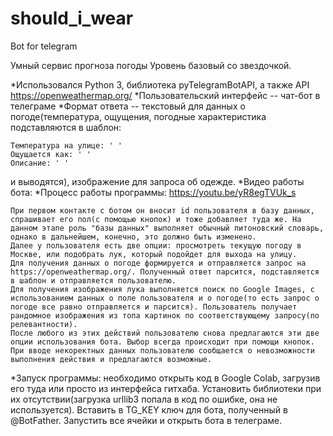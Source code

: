 # should_i_wear
Bot for telegram

Умный сервис прогноза погоды
Уровень базовый со звездочкой.

*Использовался Python 3, библиотека pyTelegramBotAPI, а также API https://openweathermap.org/
*Пользовательский интерфейс -- чат-бот в телеграме
*Формат ответа -- текстовый для данных о погоде(температура, ощущения, погодные характеристика подставляются в шаблон:
```
Температура на улице: ' '
Ощущается как: ' '
Описание: ' '
```
и выводятся), изображение для запроса об одежде.
*Видео работы бота:
*Процесс работы программы: https://youtu.be/yR8egTVUk_s
```
При первом контакте с ботом он вносит id пользователя в базу данных, спрашивает его пол(с помощью кнопок) и тоже добавляет туда же. На данном этапе роль "базы данных" выполняет обычный питоновский словарь, однако в дальнейшем, конечно, это должно быть изменено.
Далее у пользователя есть две опции: просмотреть текущую погоду в Москве, или подобрать лук, который подойдет для выхода на улицу.
Для получения данных о погоде формируется и отправляется запрос на https://openweathermap.org/. Полученный ответ парсится, подставляется в шаблон и отправляется пользователю.
Для получения изображения лука выполняется поиск по Google Images, с использованием данных о поле пользователя и о погоде(то есть запрос о погоде все равно отправляется и парсится). Пользователь получает рандомное изображения из топа картинок по соответствующему запросу(по релевантности).
После любого из этих действий пользователю снова предлагаются эти две опции использования бота. Выбор всегда происходит при помощи кнопок.
При вводе некоректных данных пользователю сообщается о невозможности выполнения действия и предлагаются возможные.
```
*Запуск программы: необходимо открыть код в Google Colab, загрузив его туда или просто из интерфейса гитхаба. Установить библиотеки при их отсутствии(загрузка urllib3 попала в код по ошибке, она не используется). Вставить в TG_KEY ключ для бота, полученный в @BotFather. Запустить все ячейки и открыть бота в телеграме.
